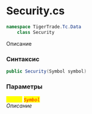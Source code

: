 
# Security.cs
```csharp
namespace TigerTrade.Tc.Data  
    class Security
```

Описание

### Синтаксис
```csharp
public Security(Symbol symbol)
```

### Параметры  
<mark style="color:yellow;">`symbol`</mark> <mark style="color:red;">*`Symbol`*</mark>  
 *Описание*  
  

                    
                    